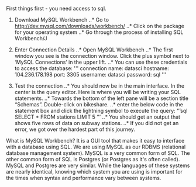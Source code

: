 First things first - you need access to sql.

1. Download MySQL Workbench
..* Go to http://dev.mysql.com/downloads/workbench/
..* Click on the package for your operating system
..* Go through the process of installing SQL Workbench/J

2. Enter Connection Details
..* Open MySQL Workbench
..* The first window you see is the connection window. Click the plus symbol next to ‘MySQL Connections’ in the upper lift.
..* You can use these credentials to access the database:
'''
connection name: datasci
hostname: 104.236.178.198
port: 3305
username: datasci
password: sql
'''

3. Test the connection
..* You should now be in the main interface. In the center is the query editor. Here is where you will be writing your SQL statements. 
..* Towards the bottom of the left pane will be a section title “Schemas”. Double-click on bikeshare.
..* enter the below code in the statement box and click the lightning symbol to execute the query:
‘’’sql
SELECT 
    *
FROM
    stations
LIMIT 5
‘’’
..* You should get an output that shows five rows of data on subway stations.
..* If you did not get an error, we got over the hardest part of this journey.

What is MySQL Workbench? It is a GUI tool that makes it easy to interface with a database using SQL. We are using MySQL as our RDBMS (relational database management system). MySQL is a very common form of SQL. The other common form of SQL is Postgres (or Postgres as it's  often called).  MySQL and Postgres are very similar. While the languages of these systems  are nearly identical, knowing which system you are using is important for the times when syntax and performance vary between systems. 
